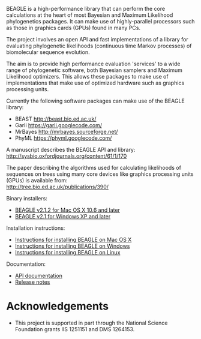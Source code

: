 BEAGLE is a high-performance library that can perform the core calculations at the heart of most Bayesian and Maximum Likelihood phylogenetics packages. It can make use of highly-parallel processors such as those in graphics cards (GPUs) found in many PCs.

The project involves an open API and fast implementations of a library for evaluating phylogenetic likelihoods (continuous time Markov processes) of biomolecular sequence evolution.

The aim is to provide high performance evaluation 'services' to a wide range of phylogenetic software, both Bayesian samplers and Maximum Likelihood optimizers. This allows these packages to make use of implementations that make use of optimized hardware such as graphics processing units.

Currently the following software packages can make use of the BEAGLE library:
- BEAST http://beast.bio.ed.ac.uk/
- Garli https://garli.googlecode.com/
- MrBayes http://mrbayes.sourceforge.net/
- PhyML https://phyml.googlecode.com/

A manuscript describes the BEAGLE API and library:  
http://sysbio.oxfordjournals.org/content/61/1/170

The paper describing the algorithms used for calculating likelihoods of sequences on trees using many core devices like graphics processing units (GPUs) is available from:  
http://tree.bio.ed.ac.uk/publications/390/  

Binary installers:
- [BEAGLE v2.1.2 for Mac OS X 10.6 and later](https://www.dropbox.com/s/11kgt2jlq3lzln3/BEAGLE-2.1.2.pkg)
- [BEAGLE v2.1 for Windows XP and later](https://www.dropbox.com/s/61z48jvruzkwkku/BEAGLE-2.1.msi)

Installation instructions:
- [Instructions for installing BEAGLE on Mac OS X](https://github.com/beagle-dev/beagle-lib/wiki/MacInstallInstructions)
- [Instructions for installing BEAGLE on Windows](https://github.com/beagle-dev/beagle-lib/wiki/WindowsInstallInstructions)
- [Instructions for installing BEAGLE on Linux](https://github.com/beagle-dev/beagle-lib/wiki/LinuxInstallInstructions) 

Documentation:
- [API documentation](https://beagle-dev.github.io/html/beagle_8h.html)
- [Release notes](https://github.com/beagle-dev/beagle-lib/wiki/ReleaseNotes)

# Acknowledgements
- This project is supported in part through the National Science Foundation grants IIS 1251151 and DMS 1264153.
